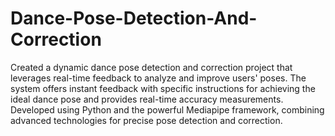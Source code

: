 # Dance-Pose-Detection-And-Correction

Created a dynamic dance pose detection and correction project that leverages real-time
feedback to analyze and improve users' poses. The system offers instant feedback with specific instructions for achieving the ideal
dance pose and provides real-time accuracy measurements. Developed using Python and the powerful Mediapipe framework,
combining advanced technologies for precise pose detection and correction.
